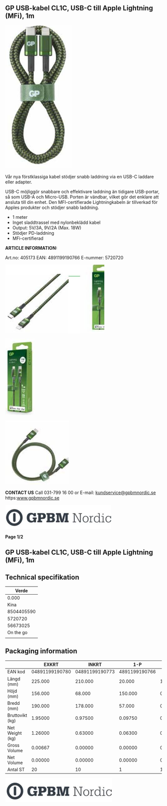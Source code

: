 ## GP USB-kabel CL1C, USB-C till Apple Lightning (MFi), 1m

![](images/_page_0_Picture_3.jpeg)

Vår nya förstklassiga kabel stödjer snabb laddning via en USB-C laddare eller adapter.

USB-C möjliggör snabbare och effektivare laddning än tidigare USB-portar, så som USB-A och Micro-USB. Porten är vändbar, vilket gör det enklare att ansluta till din enhet. Den MFI-certifierade Lightningkabeln är tillverkad för Apples produkter och stödjer snabb laddning. 

- 1 meter
- Inget sladdtrassel med nylonbeklädd kabel
- Output: 5V/3A, 9V/2A (Max. 18W)
- Stödjer PD-laddning
- MFi-certifierad

**ARTICLE INFORMATION:**

Art.no: 405173 EAN: 4891199190766 E-nummer: 5720720

![](images/_page_0_Figure_13.jpeg)

![](images/_page_0_Picture_14.jpeg)

![](images/_page_0_Picture_15.jpeg)

**CONTACT US** Call 031-799 16 00 or E-mail: kundservice@gpbmnordic.se https:www.gpbmnordic.se

![](images/_page_0_Picture_17.jpeg)

**Page 1/2**

## GP USB-kabel CL1C, USB-C till Apple Lightning (MFi), 1m

## **Technical specifikation**

| Verde      |
|------------|
| 0.000      |
| Kina       |
| 8504405590 |
| 5720720    |
| 56673025   |
| On the go  |
|            |

## **Packaging information**

|                 | EXKRT          | INKRT          | 1-P           | ST       |
|-----------------|----------------|----------------|---------------|----------|
| EAN kod         | 04891199190780 | 04891199190773 | 4891199190766 |          |
| Längd (mm)      | 225.000        | 210.000        | 20.000        | 1000.000 |
| Höjd (mm)       | 156.000        | 68.000         | 150.000       | 0.000    |
| Bredd (mm)      | 190.000        | 178.000        | 57.000        | 0.000    |
| Bruttovikt (kg) | 1.95000        | 0.97500        | 0.09750       | 0.09750  |
| Net Weight (kg) | 1.26000        | 0.63000        | 0.06300       | 0.06300  |
| Gross Volume    | 0.00667        | 0.00000        | 0.00000       | 0.00033  |
| Net Volume      | 0.00000        | 0.00000        | 0.00000       | 0.00000  |
| Antal ST        | 20             | 10             | 1             | 1        |

![](images/_page_1_Picture_7.jpeg)